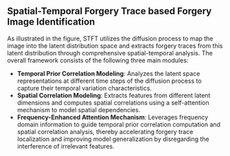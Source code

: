 ## Spatial-Temporal Forgery Trace based Forgery Image Identification

As illustrated in the figure, STFT utilizes the diffusion process to map the image into the latent distribution space and extracts forgery traces from this latent distribution through comprehensive spatial-temporal analysis. The overall framework consists of the following three main modules:

- **Temporal Prior Correlation Modeling**: Analyzes the latent space representations at different time steps of the diffusion process to capture their temporal variation characteristics.
- **Spatial Correlation Modeling**: Extracts features from different latent dimensions and computes spatial correlations using a self-attention mechanism to model spatial dependencies.
- **Frequency-Enhanced Attention Mechanism**: Leverages frequency domain information to guide temporal prior correlation computation and spatial correlation analysis, thereby accelerating forgery trace localization and improving model generalization by disregarding the interference of irrelevant features.